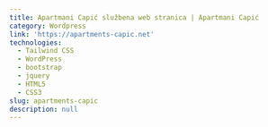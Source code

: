 ```yaml
---
title: Apartmani Capić službena web stranica | Apartmani Capić
category: Wordpress
link: 'https://apartments-capic.net'
technologies:
  - Tailwind CSS
  - WordPress
  - bootstrap
  - jquery
  - HTML5
  - CSS3
slug: apartments-capic
description: null
---
```

